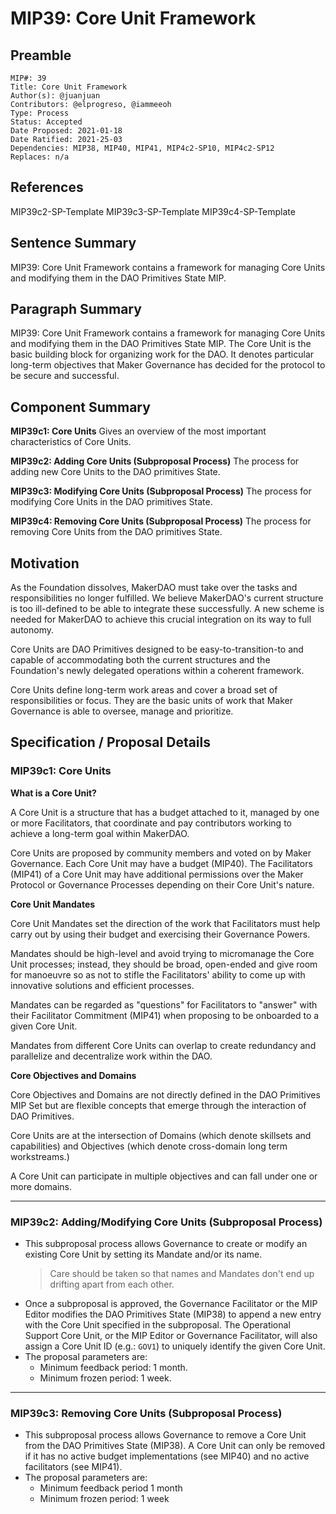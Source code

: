 # MIP39: Core Unit Framework

## Preamble
```
MIP#: 39
Title: Core Unit Framework
Author(s): @juanjuan
Contributors: @elprogreso, @iammeeoh
Type: Process
Status: Accepted
Date Proposed: 2021-01-18
Date Ratified: 2021-25-03
Dependencies: MIP38, MIP40, MIP41, MIP4c2-SP10, MIP4c2-SP12
Replaces: n/a
```
## References
MIP39c2-SP-Template
MIP39c3-SP-Template
MIP39c4-SP-Template

## Sentence Summary

MIP39: Core Unit Framework contains a framework for managing Core Units and modifying them in the DAO Primitives State MIP.

## Paragraph Summary

MIP39: Core Unit Framework contains a framework for managing Core Units and modifying them in the DAO Primitives State MIP. The Core Unit is the basic building block for organizing work for the DAO. It denotes particular long-term objectives that Maker Governance has decided for the protocol to be secure and successful.

## Component Summary

**MIP39c1: Core Units**
Gives an overview of the most important characteristics of Core Units.

**MIP39c2: Adding Core Units (Subproposal Process)**
The process for adding new Core Units to the DAO primitives State.

**MIP39c3: Modifying Core Units (Subproposal Process)**
The process for modifying Core Units in the DAO primitives State.

**MIP39c4: Removing Core Units (Subproposal Process)**
The process for removing Core Units from the DAO primitives State.

## Motivation

As the Foundation dissolves, MakerDAO must take over the tasks and responsibilities no longer fulfilled. We believe MakerDAO's current structure is too ill-defined to be able to integrate these successfully. A new scheme is needed for MakerDAO to achieve this crucial integration on its way to full autonomy.

Core Units are DAO Primitives designed to be easy-to-transition-to and capable of accommodating both the current structures and the Foundation's newly delegated operations within a coherent framework.

Core Units define long-term work areas and cover a broad set of responsibilities or focus. They are the basic units of work that Maker Governance is able to oversee, manage and prioritize.

## Specification / Proposal Details

### MIP39c1: Core Units

**What is a Core Unit?**

A Core Unit is a structure that has a budget attached to it, managed by one or more Facilitators, that coordinate and pay contributors working to achieve a long-term goal within MakerDAO.

Core Units are proposed by community members and voted on by Maker Governance. Each Core Unit may have a budget (MIP40). The Facilitators (MIP41) of a Core Unit may have additional permissions over the Maker Protocol or Governance Processes depending on their Core Unit's nature.


**Core Unit Mandates**

Core Unit Mandates set the direction of the work that Facilitators must help carry out by using their budget and exercising their Governance Powers.

Mandates should be high-level and avoid trying to micromanage the Core Unit processes; instead, they should be broad, open-ended and give room for manoeuvre so as not to stifle the Facilitators' ability to come up with innovative solutions and efficient processes.

Mandates can be regarded as "questions" for Facilitators to "answer" with their Facilitator Commitment (MIP41) when proposing to be onboarded to a given Core Unit.

Mandates from different Core Units can overlap to create redundancy and parallelize and decentralize work within the DAO.

**Core Objectives and Domains**

Core Objectives and Domains are not directly defined in the DAO Primitives MIP Set but are flexible concepts that emerge through the interaction of DAO Primitives.

Core Units are at the intersection of Domains (which denote skillsets and capabilities) and Objectives (which denote cross-domain long term workstreams.)

A Core Unit can participate in multiple objectives and can fall under one or more domains.


---

### MIP39c2: Adding/Modifying Core Units (Subproposal Process)

- This subproposal process allows Governance to create or modify an existing Core Unit by setting its Mandate and/or its name.
    > Care should be taken so that names and Mandates don't end up drifting apart from each other.
- Once a subproposal is approved, the Governance Facilitator or the MIP Editor modifies the DAO Primitives State (MIP38) to append a new entry with the Core Unit specified in the subproposal. The Operational Support Core Unit, or the MIP Editor or Governance Facilitator, will also assign a Core Unit ID (e.g.: `GOV1`) to uniquely identify the given Core Unit.
- The proposal parameters are:
    - Minimum feedback period: 1 month.
    - Minimum frozen period: 1 week.

---

### MIP39c3: Removing Core Units (Subproposal Process)

- This subproposal process allows Governance to remove a Core Unit from the DAO Primitives State (MIP38). A Core Unit can only be removed if it has no active budget implementations (see MIP40) and no active facilitators (see MIP41).
- The proposal parameters are:
    - Minimum feedback period 1 month
    - Minimum frozen period: 1 week

